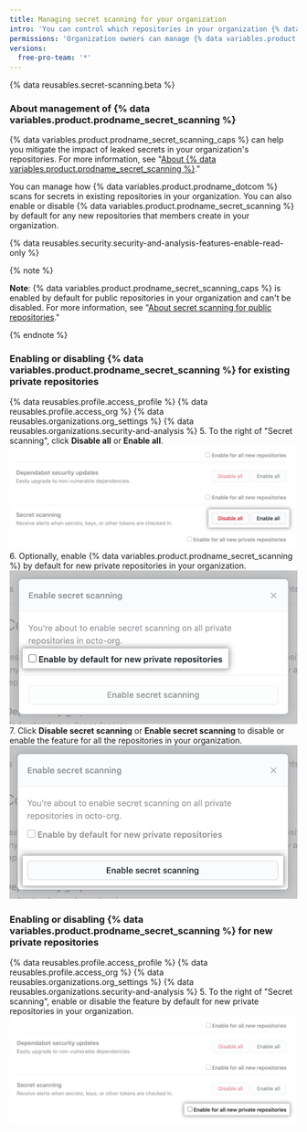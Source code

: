 ```yaml
---
title: Managing secret scanning for your organization
intro: 'You can control which repositories in your organization {% data variables.product.product_name %} will scan for secrets.'
permissions: 'Organization owners can manage {% data variables.product.prodname_secret_scanning %} for repositories in the organization.'
versions:
  free-pro-team: '*'
---
```

 
{% data reusables.secret-scanning.beta %}

### About management of {% data variables.product.prodname_secret_scanning %}

{% data variables.product.prodname_secret_scanning_caps %} can help you mitigate the impact of leaked secrets in your organization's repositories. For more information, see "[About {% data variables.product.prodname_secret_scanning %}](/github/administering-a-repository/about-secret-scanning)."

You can manage how {% data variables.product.prodname_dotcom %} scans for secrets in existing repositories in your organization. You can also enable or disable {% data variables.product.prodname_secret_scanning %} by default for any new repositories that members create in your organization.

{% data reusables.security.security-and-analysis-features-enable-read-only %}

{% note %}

**Note**: {% data variables.product.prodname_secret_scanning_caps %} is enabled by default for public repositories in your organization and can't be disabled. For more information, see "[About secret scanning for public repositories](/github/administering-a-repository/about-secret-scanning#about-secret-scanning-for-public-repositories)."

{% endnote %}

### Enabling or disabling {% data variables.product.prodname_secret_scanning %} for existing private repositories

{% data reusables.profile.access_profile %}
{% data reusables.profile.access_org %}
{% data reusables.organizations.org_settings %}
{% data reusables.organizations.security-and-analysis %}
5. To the right of "Secret scanning", click **Disable all** or **Enable all**.
  !["Enable all" or "Disable all" button for secret scanning](/assets/images/help/organizations/security-and-analysis-disable-or-enable-secret-scanning.png)
6. Optionally, enable {% data variables.product.prodname_secret_scanning %} by default for new private repositories in your organization.
  !["Enable by default" option for new repositories](/assets/images/help/organizations/security-and-analysis-secret-scanning-enable-by-default.png)
7. Click **Disable secret scanning** or **Enable secret scanning** to disable or enable the feature for all the repositories in your organization.
  ![Button to disable or enable {% data variables.product.prodname_secret_scanning %} ](/assets/images/help/organizations/security-and-analysis-enable-secret-scanning.png)

### Enabling or disabling {% data variables.product.prodname_secret_scanning %} for new private repositories

{% data reusables.profile.access_profile %}
{% data reusables.profile.access_org %}
{% data reusables.organizations.org_settings %}
{% data reusables.organizations.security-and-analysis %}
5. To the right of "Secret scanning", enable or disable the feature by default for new private repositories in your organization.
  ![Checkbox for enabling or disabling a feature for new repositoris](/assets/images/help/organizations/security-and-analysis-enable-or-disable-secret-scanning-checkbox.png)

